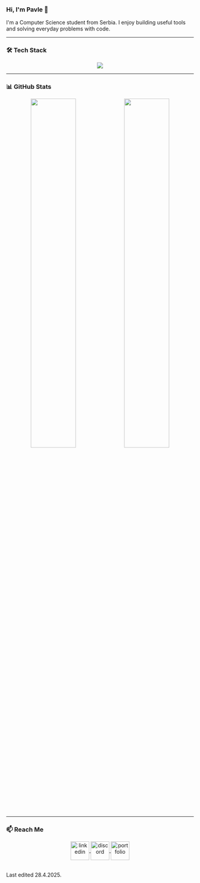 ### Hi, I'm Pavle 👋

I'm a Computer Science student from Serbia. I enjoy building useful tools and solving everyday problems with code.

---

### 🛠 Tech Stack
<p align="center">
  <a href="https://skillicons.dev">
    <img src="https://skillicons.dev/icons?i=py,cs,js,html,css,git,github,vscode,linux,nodejs&perline=10" />
  </a>
</p>



---

### 📊 GitHub Stats

<p align="center">
  <img src="https://github-readme-stats.vercel.app/api?username=cyclonicalperson&show_icons=true&theme=dark" width="49%" />
  <img src="https://github-readme-stats.vercel.app/api/top-langs/?username=cyclonicalperson&layout=compact&theme=dark" width="49%" />
</p>

---

### 📫 Reach Me

<p align="center">
  <a href="https://www.linkedin.com/in/pavle-arsenijevic-365583334/" target="blank">
    <img align="center" src="https://user-images.githubusercontent.com/88904952/234979284-68c11d7f-1acc-4f0c-ac78-044e1037d7b0.png" alt="linkedin" height="50" width="50" />
  </a>
  <a href="https://discordapp.com/users/957722095381540874" target="blank">
    <img align="center" src="https://user-images.githubusercontent.com/88904952/234982627-019fd336-6248-453c-9b05-97c13fd1d207.png" alt="discord" height="50" width="50" />
  </a>
  <a href="https://pavlearsenijevic.netlify.app/" target="blank">
    <img align="center" src="https://user-images.githubusercontent.com/88904952/234982196-562aea17-5532-4550-8c08-1c7cb994a541.png" alt="portfolio" height="50" width="50" />
  </a>
</p>

<br>Last edited 28.4.2025.

